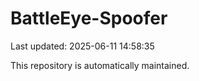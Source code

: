 # BattleEye-Spoofer

Last updated: 2025-06-11 14:58:35

This repository is automatically maintained.
